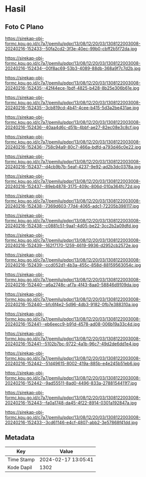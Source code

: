 # Hasil

## Foto C Plano

https://sirekap-obj-formc.kpu.go.id/c7a7/pemilu/pdpr/13/08/12/20/03/1308122003008-20240216-152433--50fa2cd2-3f3e-40ec-99b0-cbff2b5f72da.jpg

https://sirekap-obj-formc.kpu.go.id/c7a7/pemilu/pdpr/13/08/12/20/03/1308122003008-20240216-152434--00f8ac69-53b3-4089-88db-368a9f7c7d2b.jpg

https://sirekap-obj-formc.kpu.go.id/c7a7/pemilu/pdpr/13/08/12/20/03/1308122003008-20240216-152435--42f44ece-1bdf-4825-b428-8b25e306b61e.jpg

https://sirekap-obj-formc.kpu.go.id/c7a7/pemilu/pdpr/13/08/12/20/03/1308122003008-20240216-152435--3cb819cd-4b41-4cee-b415-5d3a2be431ae.jpg

https://sirekap-obj-formc.kpu.go.id/c7a7/pemilu/pdpr/13/08/12/20/03/1308122003008-20240216-152436--40aa4d6c-d51b-4bbf-ae27-82ec08e3c8cf.jpg

https://sirekap-obj-formc.kpu.go.id/c7a7/pemilu/pdpr/13/08/12/20/03/1308122003008-20240216-152436--758c94a9-80c7-466a-bdfd-a793d46c0e22.jpg

https://sirekap-obj-formc.kpu.go.id/c7a7/pemilu/pdpr/13/08/12/20/03/1308122003008-20240216-152437--d4cb9b7b-5eaf-4237-9e92-ad2b3dc0378a.jpg

https://sirekap-obj-formc.kpu.go.id/c7a7/pemilu/pdpr/13/08/12/20/03/1308122003008-20240216-152437--89eb4878-3175-409c-806d-010a364fc72d.jpg

https://sirekap-obj-formc.kpu.go.id/c7a7/pemilu/pdpr/13/08/12/20/03/1308122003008-20240216-152438--7369d603-77d4-4065-adc1-72205b398117.jpg

https://sirekap-obj-formc.kpu.go.id/c7a7/pemilu/pdpr/13/08/12/20/03/1308122003008-20240216-152438--c0881c51-9aa1-4d05-be22-3cc2b2a09dfd.jpg

https://sirekap-obj-formc.kpu.go.id/c7a7/pemilu/pdpr/13/08/12/20/03/1308122003008-20240216-152439--162f7170-1259-4619-9936-d2952cb2572e.jpg

https://sirekap-obj-formc.kpu.go.id/c7a7/pemilu/pdpr/13/08/12/20/03/1308122003008-20240216-152439--ccd052d1-4b3a-455c-858d-88159563054c.jpg

https://sirekap-obj-formc.kpu.go.id/c7a7/pemilu/pdpr/13/08/12/20/03/1308122003008-20240216-152440--a6a2748c-af7a-4f43-8aa0-58846d9109da.jpg

https://sirekap-obj-formc.kpu.go.id/c7a7/pemilu/pdpr/13/08/12/20/03/1308122003008-20240216-152440--bfc6f4e2-5d96-4db3-9182-0fb7e388310a.jpg

https://sirekap-obj-formc.kpu.go.id/c7a7/pemilu/pdpr/13/08/12/20/03/1308122003008-20240216-152441--eb6eecc9-b91d-4578-ad08-006b19a33c4d.jpg

https://sirekap-obj-formc.kpu.go.id/c7a7/pemilu/pdpr/13/08/12/20/03/1308122003008-20240216-152441--5102b7bc-9722-4a1b-96c7-49d2de6dd1e4.jpg

https://sirekap-obj-formc.kpu.go.id/c7a7/pemilu/pdpr/13/08/12/20/03/1308122003008-20240216-152442--51d49615-8002-419a-885b-e4e245b51eb6.jpg

https://sirekap-obj-formc.kpu.go.id/c7a7/pemilu/pdpr/13/08/12/20/03/1308122003008-20240216-152442--9ad55511-8ad0-4496-833a-2788154411f7.jpg

https://sirekap-obj-formc.kpu.go.id/c7a7/pemilu/pdpr/13/08/12/20/03/1308122003008-20240216-152443--fa0a1748-da45-4f22-8914-0301a192847a.jpg

https://sirekap-obj-formc.kpu.go.id/c7a7/pemilu/pdpr/13/08/12/20/03/1308122003008-20240216-152433--3cd61146-e4cf-4807-abb2-3e57868f41dd.jpg


## Metadata

| Key        | Value               |
| ---------- | ------------------- |
| Time Stamp | 2024-02-17 13:05:41 |
| Kode Dapil | 1302                |



